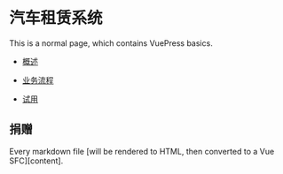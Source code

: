 # 汽车租赁系统

This is a normal page, which contains VuePress basics.

- [概述](./rental.md)

- [业务流程](./process.md)

- [试用](http://rental.car.ichinait.com/)

## 捐赠

Every markdown file [will be rendered to HTML, then converted to a Vue SFC][content].


